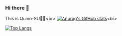 ### Hi there 👋
This is Quinn-SU🏄‍♀️<br\>
[![Anurag's GitHub stats](https://github-readme-stats.vercel.app/api?username=Quinn-SU)](https://github.com/anuraghazra/github-readme-stats)<br\>

[![Top Langs](https://github-readme-stats.vercel.app/api/top-langs/?username=Quinn-SU)](https://github.com/anuraghazra/github-readme-stats)


<!--
**Quinn-SU/Quinn-SU** is a ✨ _special_ ✨ repository because its `README.md` (this file) appears on your GitHub profile.

Here are some ideas to get you started:

- 🔭 I’m currently working on ...
- 🌱 I’m currently learning ...
- 👯 I’m looking to collaborate on ...
- 🤔 I’m looking for help with ...
- 💬 Ask me about ...
- 📫 How to reach me: ...
- 😄 Pronouns: ...
- ⚡ Fun fact: ...
-->
